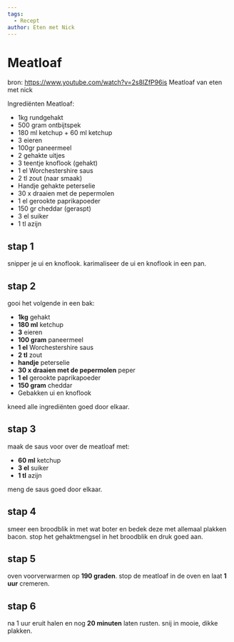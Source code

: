 ```yaml
---
tags:
  - Recept
author: Eten met Nick
---
```

# Meatloaf

bron: <https://www.youtube.com/watch?v=2s8IZfP96is>
Meatloaf van eten met nick

Ingrediënten Meatloaf:

- 1kg rundgehakt
- 500 gram ontbijtspek
- 180 ml ketchup + 60 ml ketchup
- 3 eieren
- 100gr paneermeel
- 2 gehakte uitjes
- 3 teentje knoflook (gehakt)
- 1 el Worchestershire saus
- 2 tl zout (naar smaak)
- Handje gehakte peterselie
- 30 x draaien met de pepermolen
- 1 el gerookte paprikapoeder
- 150 gr cheddar (geraspt)
- 3 el suiker
- 1 tl azijn

## stap 1

snipper je ui en knoflook.
karimaliseer de ui en knoflook in een pan.

## stap 2

gooi het volgende in een bak:

- **1kg** gehakt
- **180 ml** ketchup
- **3** eieren
- **100 gram** paneermeel
- **1 el** Worchestershire saus
- **2 tl** zout
- **handje** peterselie
- **30 x draaien met de pepermolen** peper
- **1 el** gerookte paprikapoeder
- **150 gram** cheddar
- Gebakken ui en knoflook

kneed alle ingrediënten goed door elkaar.

## stap 3

maak de saus voor over de meatloaf met:

- **60 ml** ketchup
- **3 el** suiker
- **1 tl** azijn

meng de saus goed door elkaar.

## stap 4

smeer een broodblik in met wat boter en bedek deze met allemaal plakken bacon.
stop het gehaktmengsel in het broodblik en druk goed aan.

## stap 5

oven voorverwarmen op **190 graden**.
stop de meatloaf in de oven en laat **1 uur** cremeren.

## stap 6

na 1 uur eruit halen en nog **20 minuten** laten rusten.
snij in mooie, dikke plakken.
